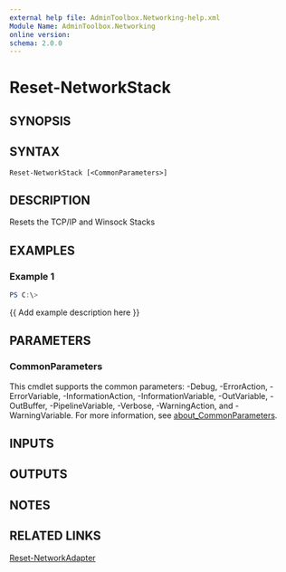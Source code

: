 ```yaml
---
external help file: AdminToolbox.Networking-help.xml
Module Name: AdminToolbox.Networking
online version:
schema: 2.0.0
---
```


# Reset-NetworkStack

## SYNOPSIS

## SYNTAX

```
Reset-NetworkStack [<CommonParameters>]
```

## DESCRIPTION
Resets the TCP/IP and Winsock Stacks

## EXAMPLES

### Example 1
```powershell
PS C:\> 
```

{{ Add example description here }}

## PARAMETERS

### CommonParameters
This cmdlet supports the common parameters: -Debug, -ErrorAction, -ErrorVariable, -InformationAction, -InformationVariable, -OutVariable, -OutBuffer, -PipelineVariable, -Verbose, -WarningAction, and -WarningVariable. For more information, see [about_CommonParameters](http://go.microsoft.com/fwlink/?LinkID=113216).

## INPUTS

## OUTPUTS

## NOTES

## RELATED LINKS

[Reset-NetworkAdapter]()

